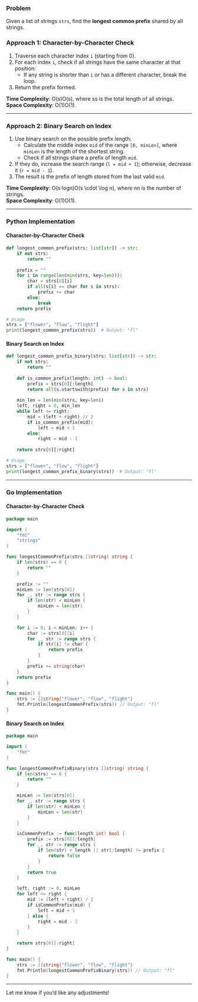 ### Problem

Given a list of strings `strs`, find the **longest common prefix** shared by all strings.

### Approach 1: Character-by-Character Check

1. Traverse each character index `i` (starting from 0).
2. For each index `i`, check if all strings have the same character at that position:
    - If any string is shorter than `i` or has a different character, break the loop.
3. Return the prefix formed.

**Time Complexity**: O(s)O(s), where ss is the total length of all strings.  
**Space Complexity**: O(1)O(1).

---

### Approach 2: Binary Search on Index

1. Use binary search on the possible prefix length:
    - Calculate the middle index `mid` of the range `[0, minLen]`, where `minLen` is the length of the shortest string.
    - Check if all strings share a prefix of length `mid`.
2. If they do, increase the search range (`l = mid + 1`); otherwise, decrease it (`r = mid - 1`).
3. The result is the prefix of length stored from the last valid `mid`.

**Time Complexity**: O(s⋅log⁡n)O(s \cdot \log n), where nn is the number of strings.  
**Space Complexity**: O(1)O(1).

---

### Python Implementation

#### Character-by-Character Check

```python
def longest_common_prefix(strs: list[str]) -> str:
    if not strs:
        return ""
    
    prefix = ""
    for i in range(len(min(strs, key=len))):
        char = strs[0][i]
        if all(s[i] == char for s in strs):
            prefix += char
        else:
            break
    return prefix

# Usage
strs = ["flower", "flow", "flight"]
print(longest_common_prefix(strs))  # Output: "fl"
```

#### Binary Search on Index

```python
def longest_common_prefix_binary(strs: list[str]) -> str:
    if not strs:
        return ""
    
    def is_common_prefix(length: int) -> bool:
        prefix = strs[0][:length]
        return all(s.startswith(prefix) for s in strs)
    
    min_len = len(min(strs, key=len))
    left, right = 0, min_len
    while left <= right:
        mid = (left + right) // 2
        if is_common_prefix(mid):
            left = mid + 1
        else:
            right = mid - 1
    
    return strs[0][:right]

# Usage
strs = ["flower", "flow", "flight"]
print(longest_common_prefix_binary(strs))  # Output: "fl"
```

---

### Go Implementation

#### Character-by-Character Check

```go
package main

import (
	"fmt"
	"strings"
)

func longestCommonPrefix(strs []string) string {
	if len(strs) == 0 {
		return ""
	}

	prefix := ""
	minLen := len(strs[0])
	for _, str := range strs {
		if len(str) < minLen {
			minLen = len(str)
		}
	}

	for i := 0; i < minLen; i++ {
		char := strs[0][i]
		for _, str := range strs {
			if str[i] != char {
				return prefix
			}
		}
		prefix += string(char)
	}
	return prefix
}

func main() {
	strs := []string{"flower", "flow", "flight"}
	fmt.Println(longestCommonPrefix(strs)) // Output: "fl"
}
```

#### Binary Search on Index

```go
package main

import (
	"fmt"
)

func longestCommonPrefixBinary(strs []string) string {
	if len(strs) == 0 {
		return ""
	}

	minLen := len(strs[0])
	for _, str := range strs {
		if len(str) < minLen {
			minLen = len(str)
		}
	}

	isCommonPrefix := func(length int) bool {
		prefix := strs[0][:length]
		for _, str := range strs {
			if len(str) < length || str[:length] != prefix {
				return false
			}
		}
		return true
	}

	left, right := 0, minLen
	for left <= right {
		mid := (left + right) / 2
		if isCommonPrefix(mid) {
			left = mid + 1
		} else {
			right = mid - 1
		}
	}

	return strs[0][:right]
}

func main() {
	strs := []string{"flower", "flow", "flight"}
	fmt.Println(longestCommonPrefixBinary(strs)) // Output: "fl"
}
```

---

Let me know if you’d like any adjustments!